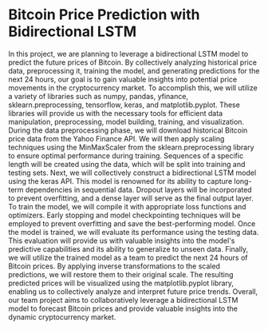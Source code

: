 # Bitcoin Price Prediction with Bidirectional LSTM

In this project, we are planning to leverage a bidirectional LSTM model to predict the future prices of Bitcoin. By collectively analyzing historical price data, preprocessing it, training the model, and generating predictions for the next 24 hours, our goal is to gain valuable insights into potential price movements in the cryptocurrency market.
To accomplish this, we will utilize a variety of libraries such as numpy, pandas, yfinance, sklearn.preprocessing, tensorflow, keras, and matplotlib.pyplot. These libraries will provide us with the necessary tools for efficient data manipulation, preprocessing, model building, training, and visualization.
During the data preprocessing phase, we will download historical Bitcoin price data from the Yahoo Finance API. We will then apply scaling techniques using the MinMaxScaler from the sklearn.preprocessing library to ensure optimal performance during training. Sequences of a specific length will be created using the data, which will be split into training and testing sets.
Next, we will collectively construct a bidirectional LSTM model using the keras API. This model is renowned for its ability to capture long-term dependencies in sequential data. Dropout layers will be incorporated to prevent overfitting, and a dense layer will serve as the final output layer.
To train the model, we will compile it with appropriate loss functions and optimizers. Early stopping and model checkpointing techniques will be employed to prevent overfitting and save the best-performing model.
Once the model is trained, we will evaluate its performance using the testing data. This evaluation will provide us with valuable insights into the model's predictive capabilities and its ability to generalize to unseen data.
Finally, we will utilize the trained model as a team to predict the next 24 hours of Bitcoin prices. By applying inverse transformations to the scaled predictions, we will restore them to their original scale. The resulting predicted prices will be visualized using the matplotlib.pyplot library, enabling us to collectively analyze and interpret future price trends.
Overall, our team project aims to collaboratively leverage a bidirectional LSTM model to forecast Bitcoin prices and provide valuable insights into the dynamic cryptocurrency market.

